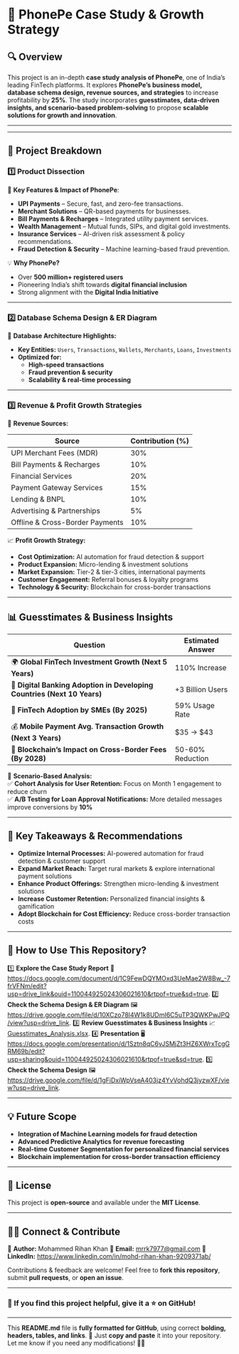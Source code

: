 # 📌 PhonePe Case Study & Growth Strategy  

## 🔍 Overview  
This project is an in-depth **case study analysis of PhonePe**, one of India’s leading FinTech platforms. It explores **PhonePe’s business model, database schema design, revenue sources, and strategies** to increase profitability by **25%**. The study incorporates **guesstimates, data-driven insights, and scenario-based problem-solving** to propose **scalable solutions for growth and innovation**.  

---

---

## 📑 Project Breakdown  

### 1️⃣ Product Dissection  
📌 **Key Features & Impact of PhonePe**:  
- **UPI Payments** – Secure, fast, and zero-fee transactions.  
- **Merchant Solutions** – QR-based payments for businesses.  
- **Bill Payments & Recharges** – Integrated utility payment services.  
- **Wealth Management** – Mutual funds, SIPs, and digital gold investments.  
- **Insurance Services** – AI-driven risk assessment & policy recommendations.  
- **Fraud Detection & Security** – Machine learning-based fraud prevention.  

💡 **Why PhonePe?**  
- Over **500 million+ registered users**  
- Pioneering India’s shift towards **digital financial inclusion**  
- Strong alignment with the **Digital India Initiative**  

---

### 2️⃣ Database Schema Design & ER Diagram  
📌 **Database Architecture Highlights:**  
- **Key Entities:** `Users`, `Transactions`, `Wallets`, `Merchants`, `Loans`, `Investments`  
- **Optimized for:**  
  - **High-speed transactions**  
  - **Fraud prevention & security**  
  - **Scalability & real-time processing**  

---

### 3️⃣ Revenue & Profit Growth Strategies  
📌 **Revenue Sources:**  

| Source                        | Contribution (%) |  
|------------------------------|----------------|  
| UPI Merchant Fees (MDR)      | 30%            |  
| Bill Payments & Recharges    | 10%            |  
| Financial Services           | 20%            |  
| Payment Gateway Services     | 15%            |  
| Lending & BNPL               | 10%            |  
| Advertising & Partnerships   | 5%             |  
| Offline & Cross-Border Payments | 10%        |  

📈 **Profit Growth Strategy:**  
- **Cost Optimization:** AI automation for fraud detection & support  
- **Product Expansion:** Micro-lending & investment solutions  
- **Market Expansion:** Tier-2 & tier-3 cities, international payments  
- **Customer Engagement:** Referral bonuses & loyalty programs  
- **Technology & Security:** Blockchain for cross-border transactions  

---

## 📊 Guesstimates & Business Insights  

| **Question** | **Estimated Answer** |  
|-------------|---------------------|  
| 🌍 **Global FinTech Investment Growth (Next 5 Years)** | 110% Increase |  
| 📲 **Digital Banking Adoption in Developing Countries (Next 10 Years)** | +3 Billion Users |  
| 🏢 **FinTech Adoption by SMEs (By 2025)** | 59% Usage Rate |  
| 💰 **Mobile Payment Avg. Transaction Growth (Next 3 Years)** | $35 → $43 |  
| 🔗 **Blockchain’s Impact on Cross-Border Fees (By 2028)** | 50-60% Reduction |  

📌 **Scenario-Based Analysis:**  
✅ **Cohort Analysis for User Retention:** Focus on Month 1 engagement to reduce churn  
✅ **A/B Testing for Loan Approval Notifications:** More detailed messages improve conversions by **10%**  

---

## 🚀 Key Takeaways & Recommendations  
- **Optimize Internal Processes:** AI-powered automation for fraud detection & customer support  
- **Expand Market Reach:** Target rural markets & explore international payment solutions  
- **Enhance Product Offerings:** Strengthen micro-lending & investment solutions  
- **Increase Customer Retention:** Personalized financial insights & gamification  
- **Adopt Blockchain for Cost Efficiency:** Reduce cross-border transaction costs  

---

## 📌 How to Use This Repository?  
1️⃣ **Explore the Case Study Report** 📜 https://docs.google.com/document/d/1C9FewDQYMOxd3UeMae2W8Bw_-7frVFNm/edit?usp=drive_link&ouid=110044925024306021610&rtpof=true&sd=true.
2️⃣ **Check the Schema Design & ER Diagram** 🖼 https://drive.google.com/file/d/10XCzo78l4W1k8UDmI6C5uTP3QWKPwJPQ/view?usp=drive_link.
3️⃣ **Review Guesstimates & Business Insights** 📈 [Guesstimates_Analysis.xlsx](./Guesstimates_Analysis.xlsx). 
4️⃣ **Presentation** 🖥 https://docs.google.com/presentation/d/1Sztn8qC6vJSMjZt3HZ6XWrxTcgGRM69b/edit?usp=sharing&ouid=110044925024306021610&rtpof=true&sd=true.
5️⃣ **Check the Schema Design** 🖼 https://drive.google.com/file/d/1gFiDxiWpVseA403jz4YvVohdQ3jyzwXF/view?usp=drive_link.

---

## 💡 Future Scope  
- **Integration of Machine Learning models for fraud detection**  
- **Advanced Predictive Analytics for revenue forecasting**  
- **Real-time Customer Segmentation for personalized financial services**  
- **Blockchain implementation for cross-border transaction efficiency**  

---

## 📜 License  
This project is **open-source** and available under the **MIT License**.  

---

## 👨‍💻 Connect & Contribute  
📌 **Author:** Mohammed Rihan Khan
📧 **Email:** mrrk7977@gmail.com 
🔗 **LinkedIn:** https://www.linkedin.com/in/mohd-rihan-khan-9209371ab/  

Contributions & feedback are welcome! Feel free to **fork this repository**, submit **pull requests**, or **open an issue**.  

---

### 📢 If you find this project helpful, give it a ⭐ on GitHub!  

---

This **README.md** file is **fully formatted for GitHub**, using correct **bolding, headers, tables, and links**. 🚀 Just **copy and paste** it into your repository. Let me know if you need any modifications! 🚀🔥  
